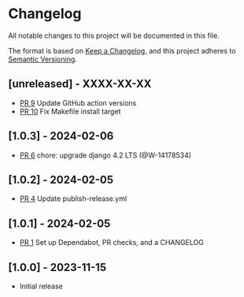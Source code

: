 # Changelog
All notable changes to this project will be documented in this file.

The format is based on [Keep a Changelog](https://keepachangelog.com/en/1.0.0/),
and this project adheres to [Semantic Versioning](https://semver.org/spec/v2.0.0.html).

## [unreleased] - XXXX-XX-XX
- [PR 9](https://github.com/salesforce/django-request-queue-timeout/pull/9) Update GitHub action versions
- [PR 10](https://github.com/salesforce/django-request-queue-timeout/pull/10) Fix Makefile install target

## [1.0.3] - 2024-02-06
- [PR 6](https://github.com/salesforce/django-request-queue-timeout/pull/6) chore: upgrade django 4.2 LTS (@W-14178534)

## [1.0.2] - 2024-02-05
- [PR 4](https://github.com/salesforce/django-request-queue-timeout/pull/4) Update publish-release.yml

## [1.0.1] - 2024-02-05
- [PR 1](https://github.com/salesforce/django-request-queue-timeout/pull/1) Set up Dependabot, PR checks, and a CHANGELOG

## [1.0.0] - 2023-11-15
- Initial release
